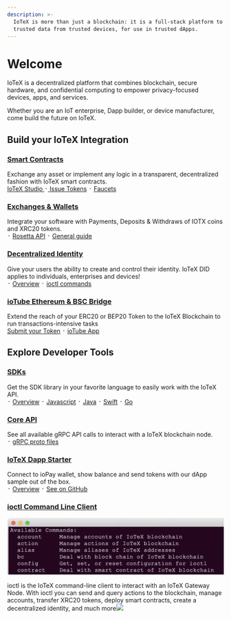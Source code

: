 ```yaml
---
description: >-
  IoTeX is more than just a blockchain: it is a full-stack platform to enable
  trusted data from trusted devices, for use in trusted dApps.
---
```


# Welcome

IoTeX is a decentralized platform that combines blockchain, secure hardware, and confidential computing to empower privacy-focused devices, apps, and services.

Whether you are an IoT enterprise, Dapp builder, or device manufacturer, come build the future on IoTeX.

## Build your IoTeX Integration

### [Smart Contracts](software-tools/smart-contracts/)

Exchange any asset or implement any logic in a transparent, decentralized fashion with IoTeX smart contracts.   
[IoTeX Studio ](https://ide.iotex.io/)᛫[ ](https://ide.iotex.io/)[Issue Tokens](software-tools/smart-contracts/issue-xrc20-tokens-on-iotex.md) ᛫ [Faucets](software-tools/iotx-faucets.md)

### [Exchanges & Wallets](more-resources/exchange-integration/general-guide.md)

Integrate your software with Payments, Deposits & Withdraws of IOTX coins and XRC20 tokens.  
᛫ [Rosetta API](more-resources/exchange-integration/rosetta-api.md) ᛫ [General guide](more-resources/exchange-integration/)

### [Decentralized Identity](middleware-1/decentralized-identity/)

Give your users the ability to create and control their identity. IoTeX DID applies to individuals, enterprises and devices!  
᛫ [Overview](https://docs.iotex.io/developer/did/overview.html) ᛫ [ioctl commands](https://docs.iotex.io/developer/ioctl/did.html)

### [ioTube Ethereum & BSC Bridge](https://tube.iotex.io)

Extend the reach of your ERC20 or BEP20 Token to the IoTeX Blockchain to run transactions-intensive tasks  
[Submit your Token](https://github.com/iotexproject/ioTube/issues/new?assignees=guo&labels=Token-Pending-Review&template=iotube-new-token-submission.md&title=) ᛫ [ioTube App ](https://tube.iotex.io/)

## Explore Developer Tools <a id="part2"></a>

### [SDKs](software-tools/iotex-antenna-sdk/)

Get the SDK library in your favorite language to easily work with the IoTeX API.  
᛫ [Overview](software-tools/iotex-antenna-sdk/antenna-overview.md) ᛫ [Javascript](software-tools/iotex-antenna-sdk/antenna-installation/install-antenna-js.md) ᛫ [Java](software-tools/iotex-antenna-sdk/antenna-installation/antenna-java.md) ᛫ [Swift](software-tools/iotex-antenna-sdk/antenna-installation/antenna-swift.md) ᛫ [Go](software-tools/iotex-antenna-sdk/antenna-installation/antenna-go.md)

### [Core API](reference/node-core-api-grpc.md)

See all available gRPC API calls to interact with a IoTeX blockchain node.  
᛫ [gRPC proto files](https://github.com/iotexproject/iotex-proto)

### [IoTeX Dapp Starter](software-tools/iotex-dapp-starter.md)

Connect to ioPay wallet, show balance and send tokens with our dApp sample out of the box.  
᛫ [Overview](software-tools/iotex-dapp-starter.md) ᛫ [See on GitHub ](https://github.com/iotexproject/iotex-dapp-sample#iotex-dapp-sample)

### [ioctl Command Line Client](reference/ioctl-cli-reference/)

![](.gitbook/assets/image%20%286%29.png)

ioctl is the IoTeX command-line client to interact with an IoTeX Gateway Node. With ioctl you can send and query actions to the blockchain, manage accounts, transfer XRC20 tokens, deploy smart contracts, create a decentralized identity, and much more![  
](https://github.com/iotexproject/iotex-dapp-sample#iotex-dapp-sample)





